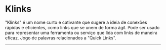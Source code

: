 # Klinks

"Klinks" é um nome curto e cativante que sugere a ideia de conexões rápidas e eficientes, como links que se unem de forma ágil. Pode ser usado para representar uma ferramenta ou serviço que lida com links de maneira eficaz. Jogo de palavras relacionados a "Quick Links".

---
